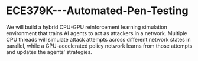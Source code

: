 # ECE379K---Automated-Pen-Testing
We will build a hybrid CPU-GPU reinforcement learning simulation environment that trains AI agents to act as attackers in a network. Multiple CPU threads will simulate attack attempts across different network states in parallel, while a GPU-accelerated policy network learns from those attempts and updates the agents’ strategies.

